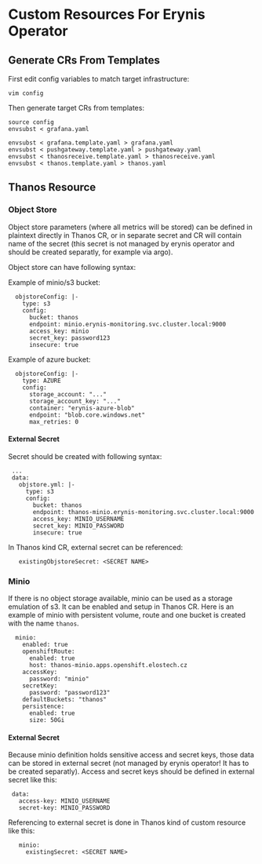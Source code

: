 # Custom Resources For Erynis Operator

## Generate CRs From Templates

First edit config variables to match target infrastructure:
```
vim config
```

Then generate target CRs from templates:
```
source config
envsubst < grafana.yaml

envsubst < grafana.template.yaml > grafana.yaml
envsubst < pushgateway.template.yaml > pushgateway.yaml
envsubst < thanosreceive.template.yaml > thanosreceive.yaml
envsubst < thanos.template.yaml > thanos.yaml
```


## Thanos Resource

### Object Store

Object store parameters (where all metrics will be stored) can be defined in plaintext directly in Thanos CR, or in separate secret and CR will contain name of the secret (this secret is not managed by erynis operator and should be created separatly, for example via argo).

Object store can have following syntax:

Example of minio/s3 bucket:

```
  objstoreConfig: |-
    type: s3
    config:
      bucket: thanos
      endpoint: minio.erynis-monitoring.svc.cluster.local:9000
      access_key: minio
      secret_key: password123
      insecure: true
```

Example of azure bucket:

```
  objstoreConfig: |-
    type: AZURE
    config:
      storage_account: "..."
      storage_account_key: "..."
      container: "erynis-azure-blob"
      endpoint: "blob.core.windows.net"
      max_retries: 0
```

#### External Secret

Secret should be created with following syntax:

```
 ...
 data:
   objstore.yml: |-
     type: s3
     config:
       bucket: thanos
       endpoint: thanos-minio.erynis-monitoring.svc.cluster.local:9000
       access_key: MINIO_USERNAME
       secret_key: MINIO_PASSWORD
       insecure: true
```

In Thanos kind CR, external secret can be referenced:

```
   existingObjstoreSecret: <SECRET NAME>
```

### Minio

If there is no object storage available, minio can be used as a storage emulation of s3. It can be enabled and setup in Thanos CR. Here is an example of minio with persistent volume, route and one bucket is created with the name `thanos`.

```
  minio:
    enabled: true
    openshiftRoute:
      enabled: true
      host: thanos-minio.apps.openshift.elostech.cz
    accessKey:
      password: "minio"
    secretKey:
      password: "password123"
    defaultBuckets: "thanos"
    persistence:
      enabled: true
      size: 50Gi
```

#### External Secret

Because minio definition holds sensitive access and secret keys, those data can be stored in external secret (not managed by erynis operator! It has to be created separatly). Access and secret keys should be defined in external secret like this:

```
 data:
   access-key: MINIO_USERNAME
   secret-key: MINIO_PASSWORD
```

Referencing to external secret is done in Thanos kind of custom resource like this:

```
   minio:
     existingSecret: <SECRET NAME>
```
